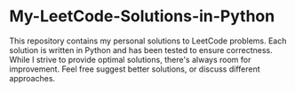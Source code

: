 # My-LeetCode-Solutions-in-Python
This repository contains my personal solutions to LeetCode problems. Each solution is written in Python and has been tested to ensure correctness. While I strive to provide optimal solutions, there's always room for improvement. Feel free suggest better solutions, or discuss different approaches.
